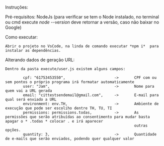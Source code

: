 Instruções:


Pré-requisitos:
    NodeJs (para verificar se tem o Node instalado, no terminal ou cmd execute *node --version* deve retornar a versão, caso não baixar no Google)

Como executar:

    Abrir o projeto no VsCode, na linda de comando executar *npm i*  para instalar as dependências.

Alterando dados de geração URL:

    Dentro da pasta execute/user.js existem alguns campos:

            cpf: "61753453550",                      ->       CPF com ou sem pontos o próprio programa irá formatar automaticamente
            user: "Jam",                             ->       Nome para quem vai a URL gerada
            email: "cittestsendemail@gmail.com",     ->       E-mail para qual será enviado a URL
            environment: env.TH,                     ->       Ambiente de execução que pode ser escoliho dentre TH, TU, TI
            permissions: permissions.todas,          ->       As permissões que serão atribuídas ao consentimento para mudar basta apagar o * .todas * colocar . e irá aparecer
                                                              outras opções.
            quantity: 3,                             ->       Quantidade de e-mails que serão enviados, podendo quer qualquer valor